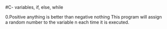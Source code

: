 #C- variables, if, else, while

0.Positive anything is better than negative nothing
This program will assign a random number to the variable n each time it is executed.
